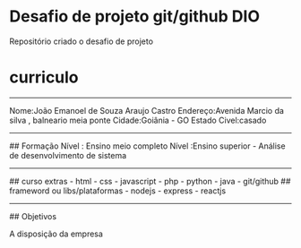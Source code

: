 # Desafio de projeto git/github DIO
Repositório criado o desafio de projeto

# curriculo
<hr>

Nome:João Emanoel de Souza Araujo Castro
Endereço:Avenida Marcio da silva , balneario meia ponte
Cidade:Goiânia - GO
Estado Civel:casado
<hr>
## Formação
Nível : Ensino meio completo 
Nível :Ensino superior - Análise de desenvolvimento de sistema 
<hr>
## curso extras 
- html 
- css
- javascript
- php
- python
- java
- git/github
## frameword ou libs/plataformas
-  nodejs 
-  express
-  reactjs

<hr>
## Objetivos

A disposição da empresa





